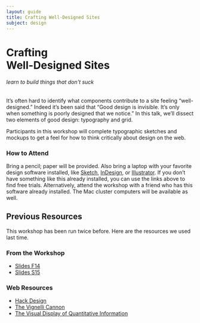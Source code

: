 ```yaml
---
layout: guide
title: Crafting Well-Designed Sites
subject: design
---
```


# Crafting <br>Well-Designed Sites

###### learn to build things that don't suck

It’s often hard to identify what components contribute to a site feeling 
“well-designed.” Indeed it’s been said that “Good design is invisible. 
It’s only when something is poorly designed that we notice.” In this talk, 
we’ll dissect two elements of good design: typography and grid.

Participants in this workshop will complete typographic sketches and mockups 
to get a feel for how to think critically about design on the web.


### How to Attend

<!--
This workshop will be held on Sunday, November 8th at 3:00 p.m. in the Windows
Cluster in Wean.
-->

Bring a pencil; paper will be provided. Also bring a laptop with your favorite 
design software installed, like [Sketch](https://www.sketchapp.com/), 
[InDesign](http://www.adobe.com/downloads.html), or 
[Illustrator](http://www.adobe.com/downloads.html). If you don’t have 
something like this already installed, you can use the links above to find 
free trials. Alternatively, attend the workshop with a friend who has this 
software already installed. The Mac cluster computers will be available as well.


## Previous Resources

This workshop has been run twice before. Here are the resources we used last time.

### From the Workshop

- [Slides F14](f14/slides.pdf)
- [Slides S15](s15/slides.pdf)

### Web Resources

- [Hack Design](https://hackdesign.org/)
- [The Vignelli Cannon](http://www.vignelli.com/canon.pdf)
- [The Visual Display of Quantitative Information](http://www.amazon.com/The-Visual-Display-Quantitative-Information/dp/0961392142)
